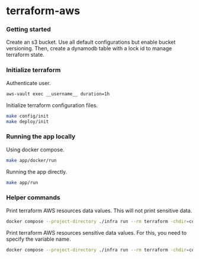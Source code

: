 # terraform-aws

### Getting started

Create an s3 bucket. Use all default configurations but enable bucket versioning. Then, create a dynamodb table with a lock id to manage terraform state.

### Initialize terraform

Authenticate user.

```sh
aws-vault exec __username__ duration=1h
```

Initialize terraform configuration files.

```sh
make config/init
make deploy/init
```

### Running the app locally

Using docker compose.

```sh
make app/docker/run
```

Running the app directly.

```sh
make app/run
```

### Helper commands

Print terraform AWS resources data values. This will not print sensitive data.

```sh
docker compose --project-directory ./infra run --rm terraform -chdir=config output
```

Print terraform AWS resources sensitive data values. For this, you need to specify the variable name.

```sh
docker compose --project-directory ./infra run --rm terraform -chdir=config output __VAR_NAME__
```
